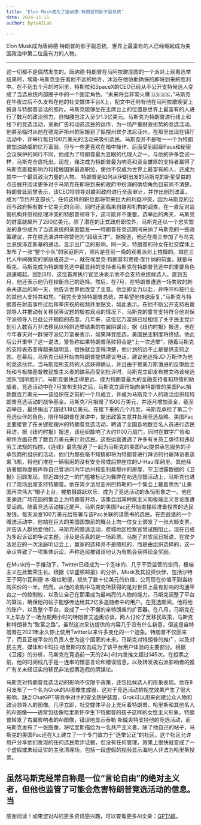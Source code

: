 ```yaml
---
title: 'Elon Musk成为了唐纳德·特朗普的影子副总统'
date: 2024-11-11
author: ByteAILab

---
```


Elon Musk成为唐纳德·特朗普的影子副总统，世界上最富有的人已经崛起成为美国政治中第二位最有力的人物。

---
这一切都不是偶然发生的。唐纳德·特朗普在马阿拉歌庄园的一个派对上观看选举结果时，埃隆·马斯克坐在离他不远的地方，沐浴在他协助确保的即将到来的胜利中。在不到五个月的时间里，特斯拉和SpaceX的CEO已经从不公开支持候选人变成了当选总统内部圈子中的一个固定角色。“未来将会非常火爆 🇺🇸🇺🇸，”马斯克在午夜过后不久发布在他的社交媒体平台X上，配文中还附有他在马阿拉歌晚宴上俯身与特朗普谈话的照片。马斯克能够坐在主席台上的位置是世界上最富有的人进行了数月的政治努力，自掏腰包注入至少1.3亿美元。马斯克为特朗普进行线上和线下的竞选活动，资助广告和动员选民的运作，为一场严重财政劣势的竞选活动。他甚至临时从他在德克萨斯州的家搬到了摇摆州宾夕法尼亚州，在那里出现在镇厅活动中，并举行每日100万美元的活动来吸引选民。马斯克并不是唯一一个为特朗普加油助威的亿万富翁。但与一些更喜欢在暗中操作、后面受到超级Pacs和秘密会议保护的同行不同，他成为了特朗普最为显眼的代理人之一。与他的许多尝试一样，马斯克全盘托出。现在，赌注成为特朗普最为响亮和资金雄厚的支持者赢得了马斯克直接影响力和接触国家最高职位，使他不仅成为世界上最富有的人，还成为其中一个最具政治力量的人物。
特朗普是如何从伊朗出发的马斯克的新星受益的点击展开阅读更多对于马斯克在即将到来的政府中扮演的确切角色目前尚不清楚，特朗普此前曾表示，该CEO将领导对联邦政府进行全面审计，并作出剧烈改革，成为“节约开支部长”。任何这样的职位都将带来巨大的利益冲突，因为马斯克的公司与政府拥有数十亿美元的合同，同时还面临来自联邦机构的调查。在一直反对监管机构并忽视伦理冲突的特朗普领导下，这可能并不重要。选举后的两天，马斯克的财富就飙升了260亿美元。除了潜在的正式政府职位外，马斯克还以一个忠实盟友的身份成为了当选总统的亲密盟友——特朗普在竞选期间采纳了马斯克的一些政策建议，并在胜选演讲中称赞他为“超级天才”。据报道，他还在周三参加了与乌克兰总统泽连斯基的通话，显示出广泛的影响。同一天，特朗普的孙女在社交媒体上发布了一张“整个小队”的家庭照片，照片是在前一晚的观看派对上拍摄的。站在三代人中间微笑的家庭成员之一，就在埃里克·特朗普和贾德·库什纳的前面，就是马斯克。马斯克成为特朗普竞选中最显赫的支持者马斯克在特朗普竞选中的重要角色迅速崛起。回到3月，这位首席执行官坚决表示他不会支持总统候选人。直到五月，他还表示他仍在权衡自己的选择。然后，在7月，在特朗普遭遇一场失败的刺杀未遂后的同一天，他告诉世界他改变了主意。他立即全力以赴，并呼吁科技行业的其他人支持共和党。“我完全支持特朗普总统，并希望他快速康复，”马斯克与特朗普在射击事件过后挥拳庆祝的视频并发贴文，如此表示。在他不断公开支持右翼领导人并推动有关移民等议题的极右观点的情况下，马斯克的誓言支持符合他对保守派领导人日益公开拥抱的态度。几年来，这位亿万富翁已经相信了关于民主党计划引入数百万非法移民以倾斜选举结果的右翼阴谋论，据《纽约时报》报道，他在今年春天对一群保守派亿万富豪表示，如果拜登胜选，美国民主制度将终结。他此后公开重申了这一说法，警告称如果特朗普落败将会是“上一次选举”。随着马斯克的支持表态变得越来越明显，很快就会变得清楚，他计划的远不止是提供支持之言。在幕后，马斯克已经开始向特朗普提供建议电话，建议他选择JD·万斯作为他的竞选伙伴。当马斯克所支持的人选获得确认，并且由于赞美万斯激进的反堕胎立场和与极端基督教民族主义者的联系而受到批评时，马斯克立即发布推文称该候选团队“回响胜利”。马斯克很快走得更远，成为特朗普最大的金融支持者和热情的助威者。竞选活动中在7月宣布支持之后，马斯克立即开始向亲特朗普的美国Pac捐款数百万美元——该组织在之前的一个月成立，并成为马斯克个人的政治组织和特朗普竞选活动的战争基金。马斯克7月捐赠了1500万美元，并逐月增加资金，截至选举日，最终捐出了超过1.18亿美元。在接下来的几个月里，马斯克承担了第二个竞选伙伴的角色，陪伴特朗普在演讲中，提出政策主意并处理竞选战略。美国Pac主要接管了在关键摇摆州的特朗普竞选活动，聘请了全国各地数百名人员进行选民拜访。据《纽约时报》报道，该组织敲响了大约1100万扇门，同时在数字广告和邮件方面花费了数百万美元来针对选民。这些运营遭遇了许多有关员工虐待和违反劳工法规的指控。《连线》最先报道了一起为马斯克的美国Pac提供承包服务的子承包商所组织的活动，他们为那些毫不知情即将为特朗普进行拜访的付薪拜访者送来飞机，将他们堆在一辆租用的没有安全带或后排座位的U-Haul车厢里。其他拜访者据称虚假声称自己曾访问内华达州和亚利桑那州的房屋，守卫泄露数据的《卫报》回顾发现，将近四分之一的门槛被标记为舞弊在劝选应援活动上，马斯克也进行了现场出席支持特朗普。他在宾夕法尼亚州巴特勒的一个集会上戴着黑色“让美国再次伟大”帽子上台，被拍摄跳跃欢乐，成为了竞选活动的永恒形象之一。他在麦迪逊广场花园的集会上为特朗普开场，该集会因其种族主义和极端主义言论而遭受诟病。随着竞选活动接近尾声，马斯克的美国Pac还开始直接给准备投票的选民发钱，每天派发100万美元给签署与该Pac关联的请愿书的选民。在匹兹堡的一个赠送活动中，他站在巨大的美国国旗前的舞台上向一位女士颁发了一张大额支票，并告诉人群他爱他们。马斯克的赠送活动，费城地区检察官曾试图阻止，现在已成为多起诉讼的争议主题，涉及是否真的是一场彩票。马施了对农民日报说，在宾夕法尼亚的一次法庭听证会上，赢家的选择并不是随机的，而是由组织选择的，这一承认导致了一项集体诉讼，声称选民被错误地认为有机会获得现金奖励。

在Musk的一手推动下，Twitter已经成为一个乏味的、几乎不受监管的空间，极端主义在此繁荣生长。根据《华盛顿邮报》的分析，Musk及其投资伙伴，包括沙特王子阿尔瓦利德·本·塔拉勒德，损失了数十亿美元的价值，公司现在价值不到当初购买价的一半。然而，从他的收购中马斯克所获得的是对世界上最有影响的沟通平台之一的控制权，以及让自己在那里成为最响亮的人物的能力。马斯克调整了平台的算法，确保他的帖子能够传达给其2亿多追随者中的用户。在竞选期间，他将他的账户，以及整个平台，变成了一个不懈的亲特朗普的扩音器。在八月，马斯克在X上举办了一场为期两小时的特朗普艾迪奥访谈，两人讨论了反移民政策，马斯克称特朗普为“致富之路”。虽然这次采访提供的内容几乎没有什么新意，但这是自特朗普在2021年永久停止使用Twitter以来许多变化的一个迹象。特朗普不仅回来了，而且正被平台的负责人誉为这个国家的未来。马斯克对特朗普的推广，以及对民主党、媒体和卡玛拉·哈里斯的攻击成为了该平台用户体验的主要部分。根据《卫报》的分析，马斯克在竞选前一天的24小时内发推文超过145次。在投票之前，他的时间线几乎是一连串的憎恶言论和错误信息，以及转发极右派影响者的推广有关未经证实的移民非法投票造假的阴谋论。

马斯克对特朗普竞选活动的影响不仅限于政策，还包括候选人的形象表现。他在8月发布了一个名为Grok的AI图像生成器，这对于竞选活动的视觉效果产生了很大影响。缺乏ChatGPT等竞争对手的安全防护装置，Grok可以用来创建公众人物和政治领导人的图像。几乎立即，社交媒体平台上充斥着特朗普、哈里斯和其他名人的AI图像——通常包括像哈里斯怀孕生下特朗普的孩子这样的女性主义形象。特朗普转发了右翼影响者的AI图像，错误地显示泰勒·斯威夫特支持他的竞选活动，而马斯克发布了一张图像，将哈里斯描绘为一名共产主义者。除了他自己的帖子，马斯克的美国Pac还在X上建立了一个专门致力于“选举公正”的社区。这个社区允许用户分享他们发现的任何选民欺诈证据，但没有任何管理，效果上很快就变成了一个虚假或未经证实的主张清理场，包括一段虚假的视频显示海地人非法为哈里斯投票。

虽然马斯克经常自称是一位“言论自由”的绝对主义者，但他也监管了可能会危害特朗普竞选活动的信息。当
---
感谢阅读！如果您对AI的更多资讯感兴趣，可以查看更多AI文章：[GPTNB](https://gptnb.com)。